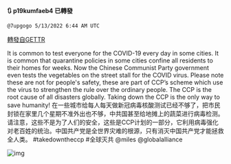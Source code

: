 
**:arrows_clockwise: p19kumfaeb4 已轉發**

`@7upgogo 5/13/2022 6:44 AM UTC`

[轉發自GETTR](https://gettr.com/post/p19kumfaeb4)

It is common to test everyone for the COVID-19 every day in some cities. It is common that quarantine policies in some cities confine all residents to their homes for weeks. Now the Chinese Communist Party government even tests the vegetables on the street stall for the COVID virus.  Please note these are not for people's safety, these are part of CCP’s scheme which use the virus to strengthen the rule over the ordinary people. The CCP is the root cause of all disasters globally. Taking down the CCP is the only way to save humanity! 
在一些城市给每人每天做新冠病毒核酸测试已经不够了，把市民封锁在家里几个星期不准外出也不够，中共国甚至给地摊上的蔬菜进行病毒检测。请注意，这些不是为了人们的安全，这些是CCP计划的一部分，它利用病毒强化对老百姓的统治。中国共产党是全世界灾难的根源，只有消灭中国共产党才能拯救全人类。 #takedowntheccp #全球灭共
@miles  @globalalliance

![img](https://media.gettr.com/group12/origin/2022/05/13/06/7407cdd6-c282-74f8-0bad-f2792f0694f7/out.jpg)
